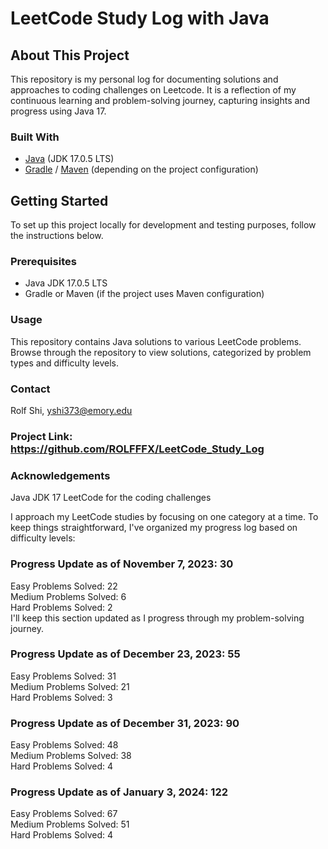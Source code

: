 # LeetCode Study Log with Java

## About This Project

This repository is my personal log for documenting solutions and approaches to coding challenges on Leetcode. It is a reflection of my continuous learning and problem-solving journey, capturing insights and progress using Java 17.

### Built With

* [Java](https://www.oracle.com/java/technologies/javase/jdk17-archive-downloads.html) (JDK 17.0.5 LTS)
* [Gradle](https://gradle.org/) / [Maven](https://maven.apache.org/) (depending on the project configuration)

## Getting Started

To set up this project locally for development and testing purposes, follow the instructions below.

### Prerequisites

- Java JDK 17.0.5 LTS
- Gradle or Maven (if the project uses Maven configuration)

### Usage

This repository contains Java solutions to various LeetCode problems. Browse through the repository to view solutions, categorized by problem types and difficulty levels.

### Contact
Rolf Shi, yshi373@emory.edu

### Project Link: https://github.com/ROLFFFX/LeetCode_Study_Log

### Acknowledgements
Java JDK 17
LeetCode for the coding challenges

I approach my LeetCode studies by focusing on one category at a time. To keep things straightforward, I've organized my progress log based on difficulty levels:

### Progress Update as of November 7, 2023: 30

Easy Problems Solved: 22<br>
Medium Problems Solved: 6<br>
Hard Problems Solved: 2<br>
I'll keep this section updated as I progress through my problem-solving journey.

### Progress Update as of December 23, 2023: 55

Easy Problems Solved: 31<br>
Medium Problems Solved: 21<br>
Hard Problems Solved: 3<br>

### Progress Update as of December 31, 2023: 90

Easy Problems Solved: 48<br>
Medium Problems Solved: 38<br>
Hard Problems Solved: 4<br>

### Progress Update as of January 3, 2024: 122

Easy Problems Solved: 67<br>
Medium Problems Solved: 51<br>
Hard Problems Solved: 4<br>



